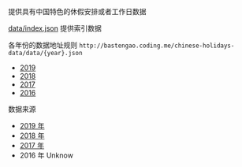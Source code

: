 提供具有中国特色的休假安排或者工作日数据


[data/index.json](http://bastengao.coding.me/chinese-holidays-data/data/index.json) 提供索引数据

各年份的数据地址规则 `http://bastengao.coding.me/chinese-holidays-data/data/{year}.json`

* [2019](http://bastengao.coding.me/chinese-holidays-data/data/2019.json)
* [2018](http://bastengao.coding.me/chinese-holidays-data/data/2018.json)
* [2017](http://bastengao.coding.me/chinese-holidays-data/data/2017.json)
* [2016](http://bastengao.coding.me/chinese-holidays-data/data/2016.json)

数据来源

* [2019 年](http://www.gov.cn/zhengce/content/2018-12/06/content_5346276.htm)
* [2018 年](http://www.gov.cn/zhengce/content/2017-11/30/content_5243579.htm)
* [2017 年](http://www.gov.cn/zhengce/content/2016-12/01/content_5141603.htm)
* 2016 年 Unknow
